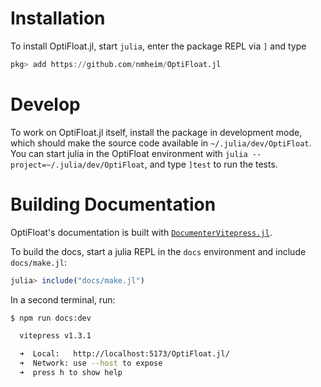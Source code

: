 # Installation

To install OptiFloat.jl, start `julia`, enter the package REPL via `]` and type
```julia
pkg> add https://github.com/nmheim/OptiFloat.jl
```

# Develop

To work on OptiFloat.jl itself, install the package in development mode, which
should make the source code available in `~/.julia/dev/OptiFloat`.  You can
start julia in the OptiFloat environment with `julia
--project=~/.julia/dev/OptiFloat`, and type `]test` to run the tests.

# Building Documentation

OptiFloat's documentation is built with [`DocumenterVitepress.jl`](https://luxdl.github.io/DocumenterVitepress.jl/dev/).

To build the docs, start a julia REPL in the `docs` environment and include `docs/make.jl`:
```julia
julia> include("docs/make.jl")
```

In a second terminal, run:
```bash
$ npm run docs:dev

  vitepress v1.3.1

  ➜  Local:   http://localhost:5173/OptiFloat.jl/
  ➜  Network: use --host to expose
  ➜  press h to show help
```
